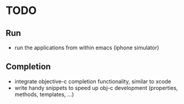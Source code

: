 # TODO #
## Run ##
* run the applications from within emacs (iphone simulator)
## Completion ##
* integrate objective-c completion functionality, similar to xcode
* write handy snippets to speed up obj-c development (properties, methods, templates, ...)
